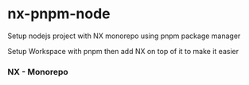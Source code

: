 # nx-pnpm-node
Setup nodejs project with NX monorepo using pnpm package manager

Setup Workspace with pnpm then add NX on top of it to make it easier

### NX - Monorepo
